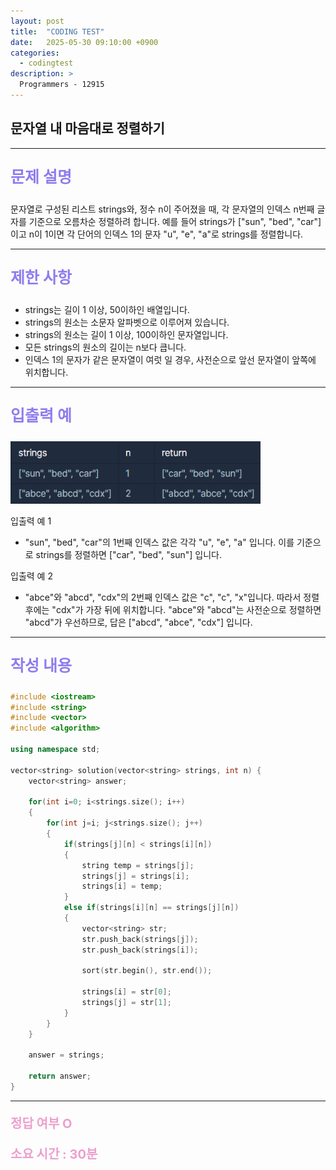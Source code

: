 ```yaml
---
layout: post
title:  "CODING TEST"
date:   2025-05-30 09:10:00 +0900
categories:
  - codingtest
description: >
  Programmers - 12915
---
```

## 문자열 내 마음대로 정렬하기

---

<p style = "color:#8f7cee; font-size:25px; font-weight:bold">
문제 설명
</p>

문자열로 구성된 리스트 strings와, 정수 n이 주어졌을 때, 각 문자열의 인덱스 n번째 글자를 기준으로 오름차순 정렬하려 합니다. 예를 들어 strings가 ["sun", "bed", "car"]이고 n이 1이면 각 단어의 인덱스 1의 문자 "u", "e", "a"로 strings를 정렬합니다.

---

<p style = "color:#8f7cee; font-size:25px; font-weight:bold">
제한 사항
</p>

- strings는 길이 1 이상, 50이하인 배열입니다.
- strings의 원소는 소문자 알파벳으로 이루어져 있습니다.
- strings의 원소는 길이 1 이상, 100이하인 문자열입니다.
- 모든 strings의 원소의 길이는 n보다 큽니다.
- 인덱스 1의 문자가 같은 문자열이 여럿 일 경우, 사전순으로 앞선 문자열이 앞쪽에 위치합니다.

---

<p style = "color:#8f7cee; font-size:25px; font-weight:bold">
입출력 예
</p>

<img src = "../../assets/img/codingtest/12915.png" width = "400" height = "100">

입출력 예 1
- "sun", "bed", "car"의 1번째 인덱스 값은 각각 "u", "e", "a" 입니다. 이를 기준으로 strings를 정렬하면 ["car", "bed", "sun"] 입니다.

입출력 예 2
- "abce"와 "abcd", "cdx"의 2번째 인덱스 값은 "c", "c", "x"입니다. 따라서 정렬 후에는 "cdx"가 가장 뒤에 위치합니다. "abce"와 "abcd"는 사전순으로 정렬하면 "abcd"가 우선하므로, 답은 ["abcd", "abce", "cdx"] 입니다.

---

<p style = "color:#8f7cee; font-size:25px; font-weight:bold">
작성 내용
</p>

```C++
#include <iostream>
#include <string>
#include <vector>
#include <algorithm>

using namespace std;

vector<string> solution(vector<string> strings, int n) {
    vector<string> answer;
    
    for(int i=0; i<strings.size(); i++)
    {
        for(int j=i; j<strings.size(); j++)
        {
            if(strings[j][n] < strings[i][n])
            {
                string temp = strings[j];
                strings[j] = strings[i];
                strings[i] = temp;
            }
            else if(strings[i][n] == strings[j][n])
            {
                vector<string> str;
                str.push_back(strings[j]);
                str.push_back(strings[i]);
                
                sort(str.begin(), str.end());
                
                strings[i] = str[0];
                strings[j] = str[1];
            }
        }
    }
    
    answer = strings;
    
    return answer;
}
```

---

<p style = "color:#ed9ece; font-size:20px; font-weight:bold">
정답 여부 O
</p>

<p style = "color:#ed9ece; font-size:20px; font-weight:bold">
소요 시간 : 30분
</p>
